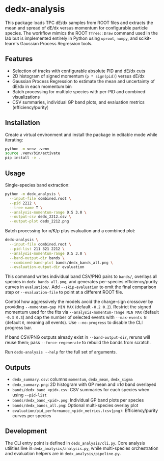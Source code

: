 # dedx-analysis

This package loads TPC dE/dx samples from ROOT files and extracts the mean and spread of dE/dx versus momentum for configurable particle species. The workflow mimics the ROOT `TTree::Draw` command used in the lab but is implemented entirely in Python using `uproot`, `numpy`, and scikit-learn's Gaussian Process Regression tools.

## Features

- Selection of tracks with configurable absolute PID and dE/dx cuts
- 2D histogram of signed momentum (`p * sign(pid)`) versus dE/dx
- Gaussian Process Regression to estimate the mean and uncertainty of dE/dx in each momentum bin
- Batch processing for multiple species with per-PID and combined visualizations
- CSV summaries, individual GP band plots, and evaluation metrics (efficiency/purity)

## Installation

Create a virtual environment and install the package in editable mode while iterating:

```bash
python -m venv .venv
source .venv/bin/activate
pip install -e .
```

## Usage

Single-species band extraction:

```bash
python -m dedx_analysis \
  --input-file combined.root \
  --pid 2212 \
  --tree-name T \
  --analysis-momentum-range 0.5 3.0 \
  --output-csv dedx_2212.csv \
  --output-plot dedx_2212.png
```

Batch processing for π/K/p plus evaluation and a combined plot:

```bash
dedx-analysis \
  --input-file combined.root \
  --pid-list 211 321 2212 \
  --analysis-momentum-range 0.5 3.0 \
  --band-output-dir bands \
  --combined-band-plot bands/dedx_bands_all.png \
  --evaluation-output-dir evaluation
```

This command writes individual band CSV/PNG pairs to `bands/`, overlays all species in `dedx_bands_all.png`, and generates per-species efficiency/purity curves in `evaluation/`. Add `--skip-evaluation` to omit the final comparison step or `--evaluation-file` to point at a different ROOT file.

Control how aggressively the models avoid the charge-sign crossover by providing `--momentum-gap MIN MAX` (default `-0.2 0.2`). Restrict the signed momentum used for the fits via `--analysis-momentum-range MIN MAX` (default `-0.3 0.3`) and cap the number of selected events with `--max-events N` (default `0`, meaning all events). Use `--no-progress` to disable the CLI progress bar.

If band CSV/PNG outputs already exist in `--band-output-dir`, reruns will reuse them; pass `--force-regenerate` to rebuild the bands from scratch.

Run `dedx-analysis --help` for the full set of arguments.

## Outputs

- `dedx_summary.csv`: columns `momentum`, `dedx_mean`, `dedx_sigma`
- `dedx_summary.png`: 2D histogram with GP mean and ±1σ band overlayed
- `bands/dedx_band_<pid>.csv`: CSV summaries for each species when using `--pid-list`
- `bands/dedx_band_<pid>.png`: Individual GP band plots per species
- `bands/dedx_bands_all.png`: Optional multi-species overlay plot
- `evaluation/pid_performance_<pid>_metrics.(csv|png)`: Efficiency/purity curves per species

## Development

The CLI entry point is defined in `dedx_analysis/cli.py`. Core analysis utilities live in `dedx_analysis/analysis.py`, while multi-species orchestration and evaluation helpers are in `dedx_analysis/pipeline.py`.
